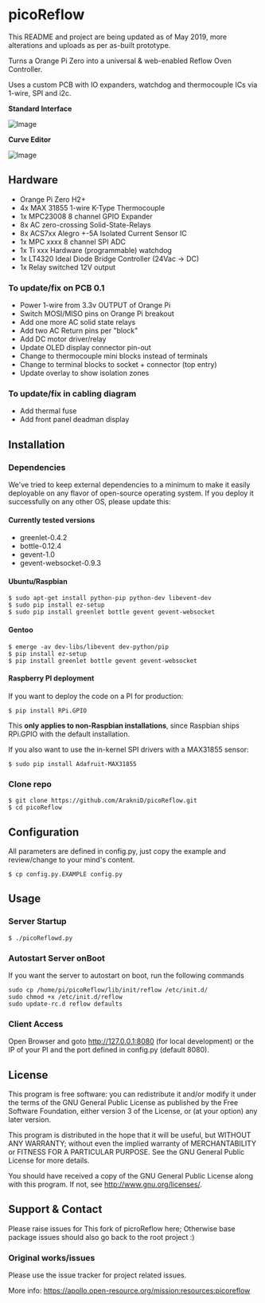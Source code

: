picoReflow 
==========

This README and project are being updated as of May 2019, more alterations and uploads as per as-built prototype.

Turns a Orange Pi Zero into a universal & web-enabled Reflow Oven Controller.

Uses a custom PCB with IO expanders, watchdog and thermocouple ICs via 1-wire, SPI and i2c.

**Standard Interface**

![Image](https://apollo.open-resource.org/_media/mission:resources:picoreflow_webinterface.jpg)

**Curve Editor**

![Image](https://apollo.open-resource.org/_media/mission:resources:picoreflow_webinterface_edit.jpg)

## Hardware

  * Orange Pi Zero H2+
  * 4x MAX 31855 1-wire K-Type Thermocouple
  * 1x MPC23008  8 channel GPIO Expander 
  * 8x AC zero-crossing Solid-State-Relays
  * 8x ACS7xx Alegro +-5A Isolated Current Sensor IC 
  * 1x MPC xxxx 8 channel SPI ADC
  * 1x Ti xxx Hardware (programmable) watchdog
  * 1x LT4320 Ideal Diode Bridge Controller (24Vac -> DC)
  * 1x Relay switched 12V output

### To update/fix on PCB 0.1

  * Power 1-wire from 3.3v OUTPUT of Orange Pi
  * Switch MOSI/MISO pins on Orange Pi breakout
  * Add one more AC solid state relays
  * Add two AC Return pins per "block"
  * Add DC motor driver/relay
  * Update OLED display connector pin-out
  * Change to thermocouple mini blocks instead of terminals
  * Change to terminal blocks to socket + connector (top entry)
  * Update overlay to show isolation zones
  
### To update/fix in cabling diagram

  * Add thermal fuse
  * Add front panel deadman display

## Installation

### Dependencies

We've tried to keep external dependencies to a minimum to make it easily
deployable on any flavor of open-source operating system. If you deploy it
successfully on any other OS, please update this:

#### Currently tested versions

  * greenlet-0.4.2
  * bottle-0.12.4
  * gevent-1.0
  * gevent-websocket-0.9.3

#### Ubuntu/Raspbian

    $ sudo apt-get install python-pip python-dev libevent-dev
    $ sudo pip install ez-setup
    $ sudo pip install greenlet bottle gevent gevent-websocket

#### Gentoo

    $ emerge -av dev-libs/libevent dev-python/pip
    $ pip install ez-setup
    $ pip install greenlet bottle gevent gevent-websocket

#### Raspberry PI deployment

If you want to deploy the code on a PI for production:

    $ pip install RPi.GPIO

This **only applies to non-Raspbian installations**, since Raspbian ships
RPi.GPIO with the default installation.

If you also want to use the in-kernel SPI drivers with a MAX31855 sensor:

    $ sudo pip install Adafruit-MAX31855

### Clone repo

    $ git clone https://github.com/ArakniD/picoReflow.git
    $ cd picoReflow

## Configuration

All parameters are defined in config.py, just copy the example and review/change to your mind's content.

    $ cp config.py.EXAMPLE config.py

## Usage

### Server Startup

    $ ./picoReflowd.py

### Autostart Server onBoot
If you want the server to autostart on boot, run the following commands

    sudo cp /home/pi/picoReflow/lib/init/reflow /etc/init.d/
    sudo chmod +x /etc/init.d/reflow
    sudo update-rc.d reflow defaults

### Client Access

Open Browser and goto http://127.0.0.1:8080 (for local development) or the IP
of your PI and the port defined in config.py (default 8080).

## License

This program is free software: you can redistribute it and/or modify
it under the terms of the GNU General Public License as published by
the Free Software Foundation, either version 3 of the License, or
(at your option) any later version.

This program is distributed in the hope that it will be useful,
but WITHOUT ANY WARRANTY; without even the implied warranty of
MERCHANTABILITY or FITNESS FOR A PARTICULAR PURPOSE.  See the
GNU General Public License for more details.

You should have received a copy of the GNU General Public License
along with this program.  If not, see <http://www.gnu.org/licenses/>.

## Support & Contact

Please raise issues for This fork of picroReflow here; Otherwise base package
issues should also go back to the root project :)

### Original works/issues

Please use the issue tracker for project related issues.

More info: https://apollo.open-resource.org/mission:resources:picoreflow
